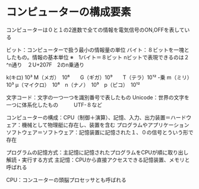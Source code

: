 # コンピューターの構成要素

コンピューターは０と１の2進数で全ての情報を電気信号のON,OFFを表している

ビット：コンピューターで扱う最小の情報量の単位
バイト：８ビットを一塊としたもの。情報の基本単位
※　1バイト＝８ビット
nビットで表現できるのは２^n通り　２U+207F　2のn乗通り

k(キロ) 10³ M（メガ）　10⁶　　G（ギガ）10⁹　　T（テラ）10¹²
-乗 m（ミリ）　10³ μ（マイクロ）　10⁶　n（ナノ）　10⁹　p（ピコ）　10¹²

文字コード：文字の一つ一つを識別番号で表したもの
Unicode：世界の文字を一つに体系化したもの　　　UTF-８など


コンピューターの構成：CPU（制御＋演算）、記憶、入力、出力装置＝ハードウェア：機械として物理艇に存在し、装置を含む
プログラムやアプリケーションソフトウェア＝ソフトウェア：記憶装置に記憶された１、０の信号とういう形で存在

プログラムの記憶方式：主記憶に記憶されたプログラムをCPUが順に取り出し解読・実行する方式
主記憶：CPUから直接アクセスできる記憶装置、メモリと呼ばれる


CPU：コンユーターの頭脳プロセッサとも呼ばれる


